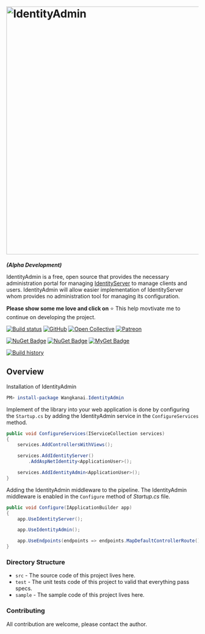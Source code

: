 # <img src="https://raw.githubusercontent.com/wangkanai/IdentityAdmin/main/asset/Identity-admin-logo.svg?sanitize=true" width="650" alt="IdentityAdmin" />

***(Alpha Development)***

IdentityAdmin is a free, open source that provides the necessary administration portal for managing [IdentityServer](https://github.com/IdentityServer/) to manage clients and users. IdentityAdmin will allow easier implementation of IdentityServer whom provides no administration tool for managing its configuration.

**Please show some me love and click on** :star: This help movtivate me to continue on developing the project.

[![Build status](https://ci.appveyor.com/api/projects/status/m4sukyo2hyjadg1u?svg=true&retina=true)](https://ci.appveyor.com/project/wangkanai/identityadmin)
[![GitHub](https://img.shields.io/github/license/wangkanai/IdentityAdmin)](https://github.com/wangkanai/IdentityAdmin/blob/dev/LICENSE)
[![Open Collective](https://img.shields.io/badge/open%20collective-support%20me-3385FF.svg)](https://opencollective.com/wangkanai)
[![Patreon](https://img.shields.io/badge/patreon-support%20me-d9643a.svg)](https://www.patreon.com/wangkanai)

[![NuGet Badge](https://buildstats.info/nuget/wangkanai.IdentityAdmin)](https://www.nuget.org/packages/wangkanai.IdentityAdmin)
[![NuGet Badge](https://buildstats.info/nuget/wangkanai.IdentityAdmin?includePreReleases=true)](https://www.nuget.org/packages/wangkanai.IdentityAdmin)
[![MyGet Badge](https://buildstats.info/myget/wangkanai/Wangkanai.IdentityAdmin)](https://www.myget.org/feed/wangkanai/package/nuget/Wangkanai.IdentityAdmin)
 
[![Build history](https://buildstats.info/appveyor/chart/wangkanai/IdentityAdmin)](https://ci.appveyor.com/project/wangkanai/detection/history)

## Overview

Installation of IdentityAdmin

```powershell
PM> install-package Wangkanai.IdentityAdmin
```

Implement of the library into your web application is done by configuring the `Startup.cs` by adding the IdentityAdmin service in the `ConfigureServices` method.

```csharp
public void ConfigureServices(IServiceCollection services)
{
    services.AddControllersWithViews();

    services.AddIdentityServer()
        .AddAspNetIdentity<ApplicationUser>();

    services.AddIdentityAdmin<ApplicationUser>();
}
```

Adding the IdentityAdmin middleware to the pipeline. The IdentityAdmin middleware is enabled in the `Configure` method of *Startup.cs* file.

```csharp
public void Configure(IApplicationBuilder app)
{
    app.UseIdentityServer();

    app.UseIdentityAdmin();

    app.UseEndpoints(endpoints => endpoints.MapDefaultControllerRoute());
}
```

### Directory Structure

* `src` - The source code of this project lives here.
* `test` - The unit tests code of this project to valid that everything pass specs.
* `sample` - The sample code of this project lives here. 

### Contributing

All contribution are welcome, please contact the author.
